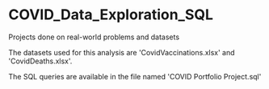 # COVID_Data_Exploration_SQL

Projects done on real-world problems and datasets

The datasets used for this analysis are 'CovidVaccinations.xlsx' and 'CovidDeaths.xlsx'.

The SQL queries are available in the file named 'COVID Portfolio Project.sql'
